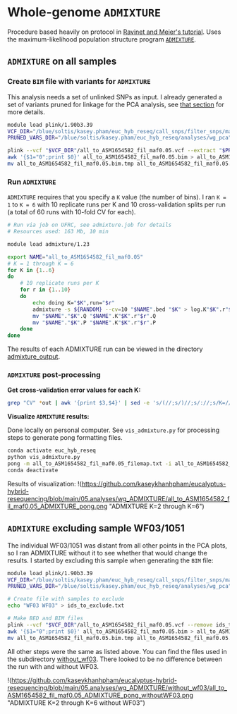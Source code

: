 # Whole-genome `ADMIXTURE`
Procedure based heavily on protocol in [Ravinet and Meier's tutorial](https://speciationgenomics.github.io/ADMIXTURE/).
Uses the maximum-likelihood population structure program [`ADMIXTURE`](http://dalexander.github.io/admixture/).

## `ADMIXTURE` on all samples

### Create `BIM` file with variants for `ADMIXTURE`
This analysis needs a set of unlinked SNPs as input. I already generated a set of variants pruned for linkage for the PCA analysis, see [that section](https://github.com/kaseykhanhpham/eucalyptus-hybrid-resequencing/tree/main/05.analyses/PCA#prune-linked-snps) for more details.

```bash
module load plink/1.90b3.39
VCF_DIR="/blue/soltis/kasey.pham/euc_hyb_reseq/call_snps/filter_snps/maf0.05"
PRUNED_VARS_DIR="/blue/soltis/kasey.pham/euc_hyb_reseq/analyses/wg_pca"

plink --vcf "$VCF_DIR"/all_to_ASM1654582_fil_maf0.05.vcf --extract "$PRUNED_VARS_DIR"/all_maf0.05.prune.in --set-missing-var-ids @:# --allow-extra-chr --vcf-half-call m --make-bed --out all_to_ASM1654582_fil_maf0.05
awk '{$1="0";print $0}' all_to_ASM1654582_fil_maf0.05.bim > all_to_ASM1654582_fil_maf0.05.bim.tmp
mv all_to_ASM1654582_fil_maf0.05.bim.tmp all_to_ASM1654582_fil_maf0.05.bim
```

### Run `ADMIXTURE`
`ADMIXTURE` requires that you specify a `K` value (the number of bins). I ran `K = 1` to `K = 6` with 10 replicate runs per K and 10 cross-validation splits per run (a total of 60 runs with 10-fold CV for each).

```bash
# Run via job on UFRC, see admixture.job for details
# Resources used: 163 Mb, 10 min

module load admixture/1.23

export NAME="all_to_ASM1654582_fil_maf0.05"
# K = 1 through K = 6
for K in {1..6}
do
    # 10 replicate runs per K
    for r in {1..10}
    do
        echo doing K="$K",run="$r"
        admixture -s ${RANDOM} --cv=10 "$NAME".bed "$K" > log.K"$K".r"$r".out
        mv "$NAME"."$K".Q "$NAME".K"$K".r"$r".Q
        mv "$NAME"."$K".P "$NAME".K"$K".r"$r".P
    done
done
```
The results of each ADMIXTURE run can be viewed in the directory [admixture_output](https://github.com/kaseykhanhpham/eucalyptus-hybrid-resequencing/blob/main/05.analyses/wg_ADMIXTURE/admixture_output).

### `ADMIXTURE` post-processing

**Get cross-validation error values for each K:**
```bash
grep "CV" *out | awk '{print $3,$4}' | sed -e 's/(//;s/)//;s/://;s/K=//' > all_to_ASM1654582_fil_maf0.05.cv.error
```

**Visualize `ADMIXTURE` results:**

Done locally on personal computer. See `vis_admixture.py` for processing steps to generate pong formatting files.

```bash
conda activate euc_hyb_reseq
python vis_admixture.py
pong -m all_to_ASM1654582_fil_maf0.05_filemap.txt -i all_to_ASM1654582_fil_maf0.05_ind2pop.txt -n all_to_ASM1654582_fil_maf0.05_poporder.txt -l all_to_ASM1654582_fil_maf0.05_colors.txt
conda deactivate
```

Results of visualization:
!(https://github.com/kaseykhanhpham/eucalyptus-hybrid-resequencing/blob/main/05.analyses/wg_ADMIXTURE/all_to_ASM1654582_fil_maf0.05_ADMIXTURE_pong.png "ADMIXTURE K=2 through K=6")

## `ADMIXTURE` excluding sample WF03/1051
The individual WF03/1051 was distant from all other points in the PCA plots, so I ran ADMIXTURE without it to see whether that would change the results. I started by excluding this sample when generating the `BIM` file:

```bash
module load plink/1.90b3.39
VCF_DIR="/blue/soltis/kasey.pham/euc_hyb_reseq/call_snps/filter_snps/maf0.05"
PRUNED_VARS_DIR="/blue/soltis/kasey.pham/euc_hyb_reseq/analyses/wg_pca"

# Create file with samples to exclude
echo "WF03 WF03" > ids_to_exclude.txt

# Make BED and BIM files
plink --vcf "$VCF_DIR"/all_to_ASM1654582_fil_maf0.05.vcf --remove ids_to_exclude.txt --extract "$PRUNED_VARS_DIR"/all_maf0.05.prune.in --set-missing-var-ids @:# --allow-extra-chr --vcf-half-call m --make-bed --out all_to_ASM1654582_fil_maf0.05
awk '{$1="0";print $0}' all_to_ASM1654582_fil_maf0.05.bim > all_to_ASM1654582_fil_maf0.05.bim.tmp
mv all_to_ASM1654582_fil_maf0.05.bim.tmp all_to_ASM1654582_fil_maf0.05.bim
```

All other steps were the same as listed above. You can find the files used in the subdirectory [without_wf03](https://github.com/kaseykhanhpham/eucalyptus-hybrid-resequencing/blob/main/05.analyses/wg_ADMIXTURE/without_wf03). There looked to be no difference between the run with and without WF03.

!(https://github.com/kaseykhanhpham/eucalyptus-hybrid-resequencing/blob/main/05.analyses/wg_ADMIXTURE/without_wf03/all_to_ASM1654582_fil_maf0.05_ADMIXTURE_pong_withoutWF03.png "ADMIXTURE K=2 through K=6 without WF03")
